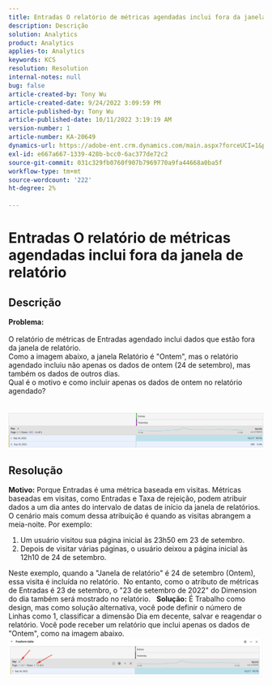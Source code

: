 ```yaml
---
title: Entradas O relatório de métricas agendadas inclui fora da janela de relatório
description: Descrição
solution: Analytics
product: Analytics
applies-to: Analytics
keywords: KCS
resolution: Resolution
internal-notes: null
bug: false
article-created-by: Tony Wu
article-created-date: 9/24/2022 3:09:59 PM
article-published-by: Tony Wu
article-published-date: 10/11/2022 3:19:19 AM
version-number: 1
article-number: KA-20649
dynamics-url: https://adobe-ent.crm.dynamics.com/main.aspx?forceUCI=1&pagetype=entityrecord&etn=knowledgearticle&id=0d31ceec-1a3c-ed11-9db1-0022480869de
exl-id: e667a667-1339-428b-bcc0-6ac377de72c2
source-git-commit: 031c329fb0760f907b7969770a9fa44668a0ba5f
workflow-type: tm+mt
source-wordcount: '222'
ht-degree: 2%

---
```


# Entradas O relatório de métricas agendadas inclui fora da janela de relatório

## Descrição

<b>Problema:
<br> </b>
<br>O relatório de métricas de Entradas agendado inclui dados que estão fora da janela de relatório.
<br>Como a imagem abaixo, a janela Relatório é &quot;Ontem&quot;, mas o relatório agendado incluiu não apenas os dados de ontem (24 de setembro), mas também os dados de outros dias.
<br>Qual é o motivo e como incluir apenas os dados de ontem no relatório agendado?
<br> 
<br> 
<br>![](assets/___22f102a4-1b3c-ed11-9db1-0022480869de___.png)

## Resolução


<b>Motivo:</b>
Porque Entradas é uma métrica baseada em visitas.
Métricas baseadas em visitas, como Entradas e Taxa de rejeição, podem atribuir dados a um dia antes do intervalo de datas de início da janela de relatórios. O cenário mais comum dessa atribuição é quando as visitas abrangem a meia-noite. Por exemplo:

1. Um usuário visitou sua página inicial às 23h50 em 23 de setembro.
2. Depois de visitar várias páginas, o usuário deixou a página inicial às 12h10 de 24 de setembro.


Neste exemplo, quando a &quot;Janela de relatório&quot; é 24 de setembro (Ontem), essa visita é incluída no relatório. 
No entanto, como o atributo de métricas de Entradas é 23 de setembro, o &quot;23 de setembro de 2022&quot; do Dimension do dia também será mostrado no relatório.
 
<b>Solução:</b>
É Trabalho como design, mas como solução alternativa, você pode definir o número de Linhas como 1, classificar a dimensão Dia em decente, salvar e reagendar o relatório. Você pode receber um relatório que inclui apenas os dados de &quot;Ontem&quot;, como na imagem abaixo.
 
![](assets/0905936a-1b3c-ed11-9db1-0022480869de.png)
